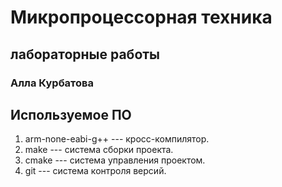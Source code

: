 # Микропроцессорная техника
## лабораторные работы

### Алла Курбатова

## Используемое ПО

1. arm-none-eabi-g++ --- кросс-компилятор.
1. make --- система сборки проекта.
1. cmake --- система управления проектом.
1. git --- система контроля версий.